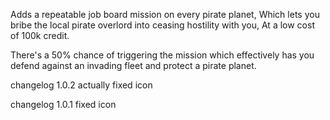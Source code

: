 Adds a repeatable job board mission on every pirate planet, Which lets you bribe the local pirate overlord into ceasing hostility with you, At a low cost of 100k credit.

There's a 50% chance of triggering the mission which effectively has you defend against an invading fleet and protect a pirate planet.


changelog 1.0.2
actually fixed icon

changelog 1.0.1
fixed icon